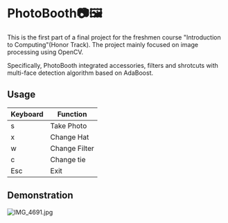 # PhotoBooth📷🖼️

This is the first part of a final project for the freshmen course "Introduction to Computing"(Honor Track). The project mainly focused on image processing using OpenCV.

Specifically, PhotoBooth integrated accessories, filters and shrotcuts with multi-face detection algorithm based on AdaBoost.

## Usage

| **Keyboard** | Function      |
| ------------ | ------------- |
| s            | Take Photo    |
| x            | Change Hat    |
| w            | Change Filter |
| c            | Change tie    |
| Esc          | Exit          |

## Demonstration

![IMG_4691.jpg](https://i.loli.net/2018/01/29/5a6df65a01e53.jpg)

